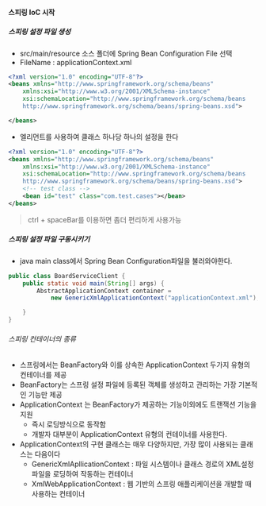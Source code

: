 #### 스피링 IoC 시작
##### 스피링 설정 파일 생성
- src/main/resource 소스 폴더에 Spring Bean Configuration File 선택
- FileName : applicationContext.xml
```xml
<?xml version="1.0" encoding="UTF-8"?>
<beans xmlns="http://www.springframework.org/schema/beans"
	xmlns:xsi="http://www.w3.org/2001/XMLSchema-instance"
	xsi:schemaLocation="http://www.springframework.org/schema/beans 
	http://www.springframework.org/schema/beans/spring-beans.xsd">

</beans>
```
- <bean> 엘리먼트를 사용하여 클래스 하나당 하나의 <bean> 설정을 한다

```xml
<?xml version="1.0" encoding="UTF-8"?>
<beans xmlns="http://www.springframework.org/schema/beans"
	xmlns:xsi="http://www.w3.org/2001/XMLSchema-instance"
	xsi:schemaLocation="http://www.springframework.org/schema/beans 
	http://www.springframework.org/schema/beans/spring-beans.xsd">
	<!-- test class -->
	<bean id="test" class="com.test.cases"></bean>
</beans>
```
> ctrl + spaceBar를 이용하면 좀더 편리하게 사용가능
> 
##### 스피링 설정 파일 구동시키기
- java main class에서 Spring Bean Configuration파일을 불러와야한다.

```java
public class BoardServiceClient {	
	public static void main(String[] args) {
		AbstractApplicationContext container =
			new GenericXmlApplicationContext("applicationContext.xml");

	}
}
```

###### 스피링 컨테이너의 종류
- 스프링에서는 BeanFactory와 이를 상속한 ApplicationContext 두가지 유형의 컨테이너를 제공
- BeanFactory는 스프링 설정 파일에 등록된 <bean> 객체를 생성하고 관리하는 가장 기본적인 기능만 제공
- ApplicationContext 는 BeanFactory가 제공하는 기능이외에도 트랜잭션 기능을 지원
	- 즉시 로딩방식으로 동작함
	- 개발자 대부분이 ApplicationContext 유형의 컨테이너를 사용한다.
- ApplicationContext의 구현 클래스는 매우 다양하지만, 가장 많이 사용되는 클래스는 다음이다
	- GenericXmlApllicationContext : 파일 시스템이나 클래스 경로의 XML설정 파일을 로딩하여 작동하는 컨테이너
	- XmlWebApplicationContext : 웹 기반의 스프링 애플리케이션을 개발할 때 사용하는 컨테이너






























